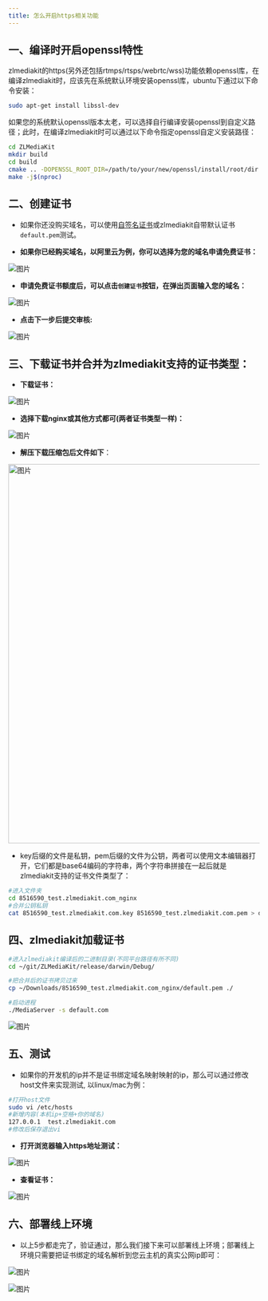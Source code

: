 ```yaml
---
title: 怎么开启https相关功能
---
```


## 一、编译时开启openssl特性
zlmediakit的https(另外还包括rtmps/rtsps/webrtc/wss)功能依赖openssl库，在编译zlmediakit时，应该先在系统默认环境安装openssl库，ubuntu下通过以下命令安装：
```bash
sudo apt-get install libssl-dev
```

如果您的系统默认openssl版本太老，可以选择自行编译安装openssl到自定义路径；此时，在编译zlmediakit时可以通过以下命令指定openssl自定义安装路径：

```bash
cd ZLMediaKit
mkdir build
cd build
cmake .. -DOPENSSL_ROOT_DIR=/path/to/your/new/openssl/install/root/dir
make -j$(nproc)
```

## 二、创建证书
- 如果你还没购买域名，可以使用[自签名证书](https://github.com/ZLMediaKit/ZLMediaKit/wiki/%E7%94%9F%E6%88%90SSL%E8%87%AA%E7%AD%BE%E5%90%8D%E8%AF%81%E4%B9%A6%E5%B9%B6%E6%B5%8B%E8%AF%95)或zlmediakit自带默认证书`default.pem`测试。

- **如果你已经购买域名，以阿里云为例，你可以选择为您的域名申请免费证书：**

![图片](https://user-images.githubusercontent.com/11495632/191882967-7a823548-8eb2-4419-bb3a-51a4dfef5c4e.png)

- **申请免费证书额度后，可以点击`创建证书`按钮，在弹出页面输入您的域名：**

![图片](https://user-images.githubusercontent.com/11495632/191883407-29b22a27-0763-452d-9e26-0d32f718b196.png)

- **点击下一步后提交审核:**

![图片](https://user-images.githubusercontent.com/11495632/191883676-e4315e6b-2d77-488c-a433-cb156fb75af9.png)

## 三、下载证书并合并为zlmediakit支持的证书类型：
- **下载证书：**

![图片](https://user-images.githubusercontent.com/11495632/191883919-ea64f77f-c170-4cc2-8284-04b386e2dea4.png)

- **选择下载nginx或其他方式都可(两者证书类型一样)：**

![图片](https://user-images.githubusercontent.com/11495632/191884016-87192a79-8816-4ab0-b05c-b4384e26aa60.png)

- **解压下载压缩包后文件如下**：

<img width="760" alt="图片" src="https://user-images.githubusercontent.com/11495632/191884186-3c09f0ed-0042-417c-a8dc-ad87c4c0c1ed.png">


- key后缀的文件是私钥，pem后缀的文件为公钥，两者可以使用文本编辑器打开，它们都是base64编码的字符串，两个字符串拼接在一起后就是zlmediakit支持的证书文件类型了：

```bash
#进入文件夹
cd 8516590_test.zlmediakit.com_nginx
#合并公钥私钥
cat 8516590_test.zlmediakit.com.key 8516590_test.zlmediakit.com.pem > default.pem
```

## 四、zlmediakit加载证书

```bash
#进入zlmediakit编译后的二进制目录(不同平台路径有所不同)
cd ~/git/ZLMediaKit/release/darwin/Debug/

#把合并后的证书拷贝过来
cp ~/Downloads/8516590_test.zlmediakit.com_nginx/default.pem ./

#启动进程
./MediaServer -s default.com
```

![图片](https://user-images.githubusercontent.com/11495632/191885188-62cb4e02-3dbb-4142-a852-22a359a63680.png)



## 五、测试

- 如果你的开发机的ip并不是证书绑定域名映射映射的ip，那么可以通过修改host文件来实现测试, 以linux/mac为例：

```bash
#打开host文件
sudo vi /etc/hosts
#新增内容(本机ip+空格+你的域名)
127.0.0.1  test.zlmediakit.com
#修改后保存退出vi
```

- **打开浏览器输入https地址测试：**

![图片](https://user-images.githubusercontent.com/11495632/191885959-5a20f3f7-0b39-4a06-bfaa-35b7a00427b4.png)

- **查看证书：**

![图片](https://user-images.githubusercontent.com/11495632/191886289-9c157ea0-2d61-4502-bda6-950832f73a75.png)


## 六、部署线上环境

- 以上5步都走完了，验证通过，那么我们接下来可以部署线上环境；部署线上环境只需要把证书绑定的域名解析到您云主机的真实公网ip即可：

![图片](https://user-images.githubusercontent.com/11495632/191887091-13b52373-12bc-4c54-8344-19e3c85d2337.png)

![图片](https://user-images.githubusercontent.com/11495632/191887411-864e2fd7-9b9a-44e6-9f69-026aac313323.png)







